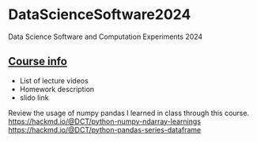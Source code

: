 # DataScienceSoftware2024
Data Science Software and Computation Experiments 2024

## [Course info](https://pool-sunshine-1a4.notion.site/Data-Science-Software-and-Computation-Experiments-2024-4753fbae4e5c4bc08e8c112a79e9f1b6)
* List of lecture videos
* Homework description
* slido link

Review the usage of numpy pandas I learned in class through this course.
https://hackmd.io/@DCT/python-numpy-ndarray-learnings
https://hackmd.io/@DCT/python-pandas-series-dataframe
